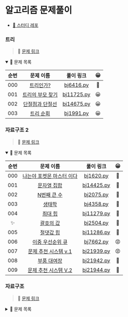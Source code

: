 # 알고리즘 문제풀이

- [🔗 스터디 레포](https://github.com/StudyPS)

### 트리

> 🔗 [문제 링크](https://github.com/tony9402/baekjoon/tree/main/algorithms/tree)  

<details open>

<summary>🔎 문제 목록</summary>

|순번|문제 이름|풀이 링크|😀|
|:--:|:--:|:--:|:--:|
|000|<a href="https://www.acmicpc.net/problem/6416" target="_blank">트리인가?</a>|<a href="https://github.com/StudyPS/pjt/blob/main/tree/bj6416.py" target="_blank">bj6416.py</a>|😤|
|001|<a href="https://www.acmicpc.net/problem/11725" target="_blank">트리의 부모 찾기</a>|<a href="https://github.com/StudyPS/pjt/blob/main/tree/bj11725.py" target="_blank">bj11725.py</a>|😀|
|002|<a href="https://www.acmicpc.net/problem/14675" target="_blank">단절점과 단절선</a>|<a href="https://github.com/StudyPS/pjt/blob/main/tree/bj14675.py" target="_blank">bj14675.py</a>|😀|
|003|<a href="https://www.acmicpc.net/problem/1991" target="_blank">트리 순회</a>|<a href="https://github.com/StudyPS/pjt/blob/main/tree/bj1991.py" target="_blank">bj1991.py</a>|😀|
</details>

### 자료구조 2

> 🔗 [문제 링크](https://github.com/tony9402/baekjoon/tree/main/algorithms/data_structure2)  

<details open>

<summary>🔎 문제 목록</summary>

|순번|문제 이름|풀이 링크|😀|
|:--:|:--:|:--:|:--:|
|000|<a href="https://www.acmicpc.net/problem/1620" target="_blank">나는야 포켓몬 마스터 이다</a>|<a href="https://github.com/StudyPS/pjt/blob/main/data_structure_2/bj1620.py" target="_blank">bj1620.py</a>|🥱|
|001|<a href="https://www.acmicpc.net/problem/14425" target="_blank">문자열 집합</a>|<a href="https://github.com/StudyPS/pjt/blob/main/data_structure_2/bj14425.py" target="_blank">bj14425.py</a>|🥱|
|002|<a href="https://www.acmicpc.net/problem/2075" target="_blank">N번째 큰 수</a>|<a href="https://github.com/StudyPS/pjt/blob/main/data_structure_2/bj2075.py" target="_blank">bj2075.py</a>|🤔|
|003|<a href="https://www.acmicpc.net/problem/4358" target="_blank">생태학</a>|<a href="https://github.com/StudyPS/pjt/blob/main/data_structure_2/bj4358.py" target="_blank">bj4358.py</a>|😤|
|004|<a href="https://www.acmicpc.net/problem/11279" target="_blank">최대 힙</a>|<a href="https://github.com/StudyPS/pjt/blob/main/data_structure_2/bj11279.py" target="_blank">bj11279.py</a>|🥱|
|✨|<a href="https://www.acmicpc.net/problem/2504" target="_blank">괄호의 값</a>|<a href="https://github.com/StudyPS/pjt/blob/main/data_structure_2/bj2504.py" target="_blank">bj2504.py</a>|🥱|
|005|<a href="https://www.acmicpc.net/problem/11286" target="_blank">절댓값 힙</a>|<a href="https://github.com/StudyPS/pjt/blob/main/data_structure_2/bj11286.py" target="_blank">bj11286.py</a>|😤|
|006|<a href="https://www.acmicpc.net/problem/7662" target="_blank">이중 우선순위 큐</a>|<a href="https://github.com/StudyPS/pjt/blob/main/data_structure_2/bj7662.py" target="_blank">bj7662.py</a>|😡|
|007|<a href="https://www.acmicpc.net/problem/21939" target="_blank">문제 추천 시스템 v.1</a>|<a href="https://github.com/StudyPS/pjt/blob/main/data_structure_2/bj21939.py" target="_blank">bj21939.py</a>|😡|
|008|<a href="https://www.acmicpc.net/problem/21942" target="_blank">부품 대여장</a>|<a href="https://github.com/StudyPS/pjt/blob/main/data_structure_2/bj21942.py" target="_blank">bj21942.py</a>|😤|
|009|<a href="https://www.acmicpc.net/problem/21944" target="_blank">문제 추천 시스템 V.2</a>|<a href="https://github.com/StudyPS/pjt/blob/main/data_structure_2/bj21944.py" target="_blank">bj21944.py</a>|🤮|
</details>

### 자료구조 
> 🔗 [문제 링크](https://github.com/tony9402/baekjoon/tree/main/algorithms/data_structure)  

<details>

<summary>🔎 문제 목록</summary>


|순번|문제 이름|풀이 링크|
|:--:|:--:|:--:|
|000|<a href="https://www.acmicpc.net/problem/18258" target="_blank">큐 2</a>|<a href="https://github.com/StudyPS/pjt/blob/main/data_structure/bj18258.py" target="_blank">bj18258.py</a>|
|001|<a href="https://www.acmicpc.net/problem/10828" target="_blank">스택</a>|<a href="https://github.com/StudyPS/pjt/blob/main/data_structure/bj10828.py" target="_blank">bj10828.py</a>|
|002|<a href="https://www.acmicpc.net/problem/9012" target="_blank">괄호</a>|<a href="https://github.com/StudyPS/pjt/blob/main/data_structure/bj9012.py" target="_blank">bj9012.py</a>|
|003|<a href="https://www.acmicpc.net/problem/1158" target="_blank">요세푸스 문제</a>|<a href="https://github.com/StudyPS/pjt/blob/main/data_structure/bj1158.py" target="_blank">bj1158.py</a>|
|004|<a href="https://www.acmicpc.net/problem/2164" target="_blank">카드2</a>|<a href="https://github.com/StudyPS/pjt/blob/main/data_structure/bj2164.py" target="_blank">bj2164.py</a>|
|005|<a href="https://www.acmicpc.net/problem/10866" target="_blank">덱</a>|<a href="https://github.com/StudyPS/pjt/blob/main/data_structure/bj10866.py" target="_blank">bj10866.py</a>|
|006|<a href="https://www.acmicpc.net/problem/2346" target="_blank">풍선 터뜨리기</a>|<a href="https://github.com/StudyPS/pjt/blob/main/data_structure/bj2346.py" target="_blank">bj2346.py</a>|
|007|<a href="https://www.acmicpc.net/problem/1935" target="_blank">후위 표기식2</a>|<a href="https://github.com/StudyPS/pjt/blob/main/data_structure/bj1935.py" target="_blank">b1935.py</a>|
|008|<a href="https://www.acmicpc.net/problem/1966" target="_blank">프린터 큐|<a href="https://github.com/StudyPS/pjt/blob/main/data_structure/bj1935.py" target="_blank">b1966.py</a>|
|009|<a href="https://www.acmicpc.net/problem/1874" target="_blank">스택 수열</a>|<a href="https://github.com/StudyPS/pjt/blob/main/data_structure/bj1874.py" target="_blank">b1874.py</a>|

</details>



